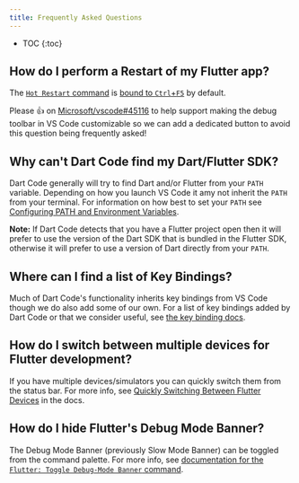 ```yaml
---
title: Frequently Asked Questions
---
```


* TOC
{:toc}

<!-- TODO -->
<!-- TODO -->
<!-- TODO -->

## How do I perform a Restart of my Flutter app?

The [`Hot Restart` command](/docs/debugging-commands/#flutter-hot-restart) is [bound to `Ctrl`+`F5`](/docs/key-bindings/) by default.

Please 👍 on [Microsoft/vscode#45116](https://github.com/Microsoft/vscode/issues/45116) to help support making the debug toolbar in VS Code customizable so we can add a dedicated button to avoid this question being frequently asked!

## Why can't Dart Code find my Dart/Flutter SDK?

Dart Code generally will try to find Dart and/or Flutter from your `PATH` variable. Depending on how you launch VS Code it amy not inherit the `PATH` from your terminal. For information on how best to set your `PATH` see [Configuring PATH and Environment Variables](/docs/configuring-path-and-environment-variables/).

**Note:** If Dart Code detects that you have a Flutter project open then it will prefer to use the version of the Dart SDK that is bundled in the Flutter SDK, otherwise it will prefer to use a version of Dart directly from your `PATH`.

## Where can I find a list of Key Bindings?

Much of Dart Code's functionality inherits key bindings from VS Code though we do also add some of our own. For a list of key bindings added by Dart Code or that we consider useful, see [the key binding docs](/docs/key-bindings/).

## How do I switch between multiple devices for Flutter development?

If you have multiple devices/simulators you can quickly switch them from the status bar. For more info, see [Quickly Switching Between Flutter Devices](/docs/quickly-switching-between-flutter-devices/) in the docs.

## How do I hide Flutter's Debug Mode Banner?

The Debug Mode Banner (previously Slow Mode Banner) can be toggled from the command palette. For more info, see [documentation for the `Flutter: Toggle Debug-Mode Banner` command](/docs/debugging-commands/#flutter-toggle-debug-mode-banner).
